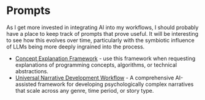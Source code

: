 # Prompts

As I get more invested in integrating AI into my workflows, I should probably have a place to keep track of prompts that prove useful. It will be interesting to see how this evolves over time, particularly with the symbiotic influence of LLMs being more deeply ingrained into the process.

- [Concept Explanation Framework](./concept-explanation-framework/readme.md) - use this framework when requesting explanations of programming concepts, algorithms, or technical abstractions.
- [Universal Narrative Development Workflow](./universal-narrative-development-workflow/readme.md) - A comprehensive AI-assisted framework for developing psychologically complex narratives that scale across any genre, time period, or story type.

